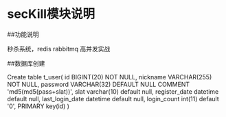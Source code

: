 # secKill模块说明


##功能说明

秒杀系统，redis rabbitmq 高并发实战

##数据库创建

Create table t_user(
id BIGINT(20) NOT NULL,
nickname VARCHAR(255) NOT NULL,
password VARCHAR(32) DEFAULT NULL COMMENT 'md5(md5(pass+slat))',
slat varchar(10) default null,
register_date datetime default null,
last_login_date datetime default null,
login_count int(11) default '0',
PRIMARY key(id)
)


